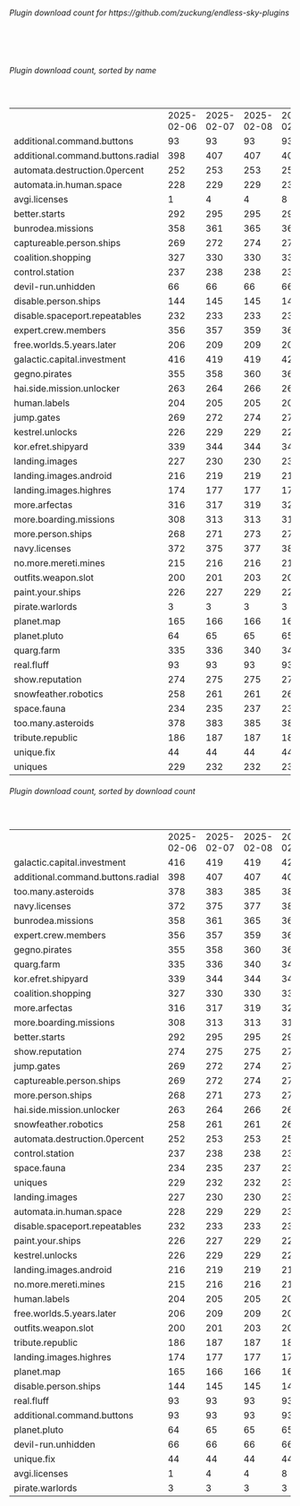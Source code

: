 <h6>Plugin download count for https://github.com/zuckung/endless-sky-plugins</h6><br>
<br>
<h6>Plugin download count, sorted by name</h6><sub><sup><br>
<table>
	<tr>
		<td></td>
		<td>2025-02-06</td>
		<td>2025-02-07</td>
		<td>2025-02-08</td>
		<td>2025-02-09</td>
		<td>2025-02-10</td>
		<td>2025-02-11</td>
		<td>2025-02-12</td>
		<td>today +</td>
	</tr>
	<tr>
		<td>additional.command.buttons</td>
		<td>93</td>
		<td>93</td>
		<td>93</td>
		<td>93</td>
		<td>93</td>
		<td>93</td>
		<td>93</td>
		<td></td>
	</tr>
	<tr>
		<td>additional.command.buttons.radial</td>
		<td>398</td>
		<td>407</td>
		<td>407</td>
		<td>407</td>
		<td>411</td>
		<td>418</td>
		<td>420</td>
		<td>+ 2</td>
	</tr>
	<tr>
		<td>automata.destruction.0percent</td>
		<td>252</td>
		<td>253</td>
		<td>253</td>
		<td>257</td>
		<td>259</td>
		<td>263</td>
		<td>263</td>
		<td></td>
	</tr>
	<tr>
		<td>automata.in.human.space</td>
		<td>228</td>
		<td>229</td>
		<td>229</td>
		<td>231</td>
		<td>237</td>
		<td>237</td>
		<td>237</td>
		<td></td>
	</tr>
	<tr>
		<td>avgi.licenses</td>
		<td>1</td>
		<td>4</td>
		<td>4</td>
		<td>8</td>
		<td>16</td>
		<td>16</td>
		<td>16</td>
		<td></td>
	</tr>
	<tr>
		<td>better.starts</td>
		<td>292</td>
		<td>295</td>
		<td>295</td>
		<td>295</td>
		<td>297</td>
		<td>297</td>
		<td>300</td>
		<td>+ 3</td>
	</tr>
	<tr>
		<td>bunrodea.missions</td>
		<td>358</td>
		<td>361</td>
		<td>365</td>
		<td>369</td>
		<td>375</td>
		<td>375</td>
		<td>375</td>
		<td></td>
	</tr>
	<tr>
		<td>captureable.person.ships</td>
		<td>269</td>
		<td>272</td>
		<td>274</td>
		<td>276</td>
		<td>280</td>
		<td>280</td>
		<td>280</td>
		<td></td>
	</tr>
	<tr>
		<td>coalition.shopping</td>
		<td>327</td>
		<td>330</td>
		<td>330</td>
		<td>330</td>
		<td>332</td>
		<td>332</td>
		<td>332</td>
		<td></td>
	</tr>
	<tr>
		<td>control.station</td>
		<td>237</td>
		<td>238</td>
		<td>238</td>
		<td>238</td>
		<td>239</td>
		<td>239</td>
		<td>239</td>
		<td></td>
	</tr>
	<tr>
		<td>devil-run.unhidden</td>
		<td>66</td>
		<td>66</td>
		<td>66</td>
		<td>66</td>
		<td>66</td>
		<td>66</td>
		<td>66</td>
		<td></td>
	</tr>
	<tr>
		<td>disable.person.ships</td>
		<td>144</td>
		<td>145</td>
		<td>145</td>
		<td>145</td>
		<td>146</td>
		<td>146</td>
		<td>146</td>
		<td></td>
	</tr>
	<tr>
		<td>disable.spaceport.repeatables</td>
		<td>232</td>
		<td>233</td>
		<td>233</td>
		<td>235</td>
		<td>236</td>
		<td>236</td>
		<td>236</td>
		<td></td>
	</tr>
	<tr>
		<td>expert.crew.members</td>
		<td>356</td>
		<td>357</td>
		<td>359</td>
		<td>363</td>
		<td>366</td>
		<td>366</td>
		<td>370</td>
		<td>+ 4</td>
	</tr>
	<tr>
		<td>free.worlds.5.years.later</td>
		<td>206</td>
		<td>209</td>
		<td>209</td>
		<td>209</td>
		<td>212</td>
		<td>212</td>
		<td>212</td>
		<td></td>
	</tr>
	<tr>
		<td>galactic.capital.investment</td>
		<td>416</td>
		<td>419</td>
		<td>419</td>
		<td>421</td>
		<td>424</td>
		<td>424</td>
		<td>424</td>
		<td></td>
	</tr>
	<tr>
		<td>gegno.pirates</td>
		<td>355</td>
		<td>358</td>
		<td>360</td>
		<td>362</td>
		<td>365</td>
		<td>365</td>
		<td>365</td>
		<td></td>
	</tr>
	<tr>
		<td>hai.side.mission.unlocker</td>
		<td>263</td>
		<td>264</td>
		<td>266</td>
		<td>266</td>
		<td>269</td>
		<td>269</td>
		<td>269</td>
		<td></td>
	</tr>
	<tr>
		<td>human.labels</td>
		<td>204</td>
		<td>205</td>
		<td>205</td>
		<td>207</td>
		<td>210</td>
		<td>212</td>
		<td>212</td>
		<td></td>
	</tr>
	<tr>
		<td>jump.gates</td>
		<td>269</td>
		<td>272</td>
		<td>274</td>
		<td>276</td>
		<td>281</td>
		<td>281</td>
		<td>281</td>
		<td></td>
	</tr>
	<tr>
		<td>kestrel.unlocks</td>
		<td>226</td>
		<td>229</td>
		<td>229</td>
		<td>229</td>
		<td>231</td>
		<td>231</td>
		<td>231</td>
		<td></td>
	</tr>
	<tr>
		<td>kor.efret.shipyard</td>
		<td>339</td>
		<td>344</td>
		<td>344</td>
		<td>344</td>
		<td>349</td>
		<td>349</td>
		<td>349</td>
		<td></td>
	</tr>
	<tr>
		<td>landing.images</td>
		<td>227</td>
		<td>230</td>
		<td>230</td>
		<td>230</td>
		<td>233</td>
		<td>233</td>
		<td>237</td>
		<td>+ 4</td>
	</tr>
	<tr>
		<td>landing.images.android</td>
		<td>216</td>
		<td>219</td>
		<td>219</td>
		<td>219</td>
		<td>220</td>
		<td>220</td>
		<td>222</td>
		<td>+ 2</td>
	</tr>
	<tr>
		<td>landing.images.highres</td>
		<td>174</td>
		<td>177</td>
		<td>177</td>
		<td>177</td>
		<td>178</td>
		<td>178</td>
		<td>180</td>
		<td>+ 2</td>
	</tr>
	<tr>
		<td>more.arfectas</td>
		<td>316</td>
		<td>317</td>
		<td>319</td>
		<td>323</td>
		<td>328</td>
		<td>328</td>
		<td>328</td>
		<td></td>
	</tr>
	<tr>
		<td>more.boarding.missions</td>
		<td>308</td>
		<td>313</td>
		<td>313</td>
		<td>315</td>
		<td>321</td>
		<td>321</td>
		<td>324</td>
		<td>+ 3</td>
	</tr>
	<tr>
		<td>more.person.ships</td>
		<td>268</td>
		<td>271</td>
		<td>273</td>
		<td>275</td>
		<td>278</td>
		<td>278</td>
		<td>278</td>
		<td></td>
	</tr>
	<tr>
		<td>navy.licenses</td>
		<td>372</td>
		<td>375</td>
		<td>377</td>
		<td>381</td>
		<td>386</td>
		<td>386</td>
		<td>386</td>
		<td></td>
	</tr>
	<tr>
		<td>no.more.mereti.mines</td>
		<td>215</td>
		<td>216</td>
		<td>216</td>
		<td>216</td>
		<td>219</td>
		<td>219</td>
		<td>219</td>
		<td></td>
	</tr>
	<tr>
		<td>outfits.weapon.slot</td>
		<td>200</td>
		<td>201</td>
		<td>203</td>
		<td>204</td>
		<td>205</td>
		<td>205</td>
		<td>205</td>
		<td></td>
	</tr>
	<tr>
		<td>paint.your.ships</td>
		<td>226</td>
		<td>227</td>
		<td>229</td>
		<td>229</td>
		<td>232</td>
		<td>232</td>
		<td>232</td>
		<td></td>
	</tr>
	<tr>
		<td>pirate.warlords</td>
		<td>3</td>
		<td>3</td>
		<td>3</td>
		<td>3</td>
		<td>3</td>
		<td>3</td>
		<td>3</td>
		<td></td>
	</tr>
	<tr>
		<td>planet.map</td>
		<td>165</td>
		<td>166</td>
		<td>166</td>
		<td>166</td>
		<td>167</td>
		<td>167</td>
		<td>167</td>
		<td></td>
	</tr>
	<tr>
		<td>planet.pluto</td>
		<td>64</td>
		<td>65</td>
		<td>65</td>
		<td>65</td>
		<td>68</td>
		<td>68</td>
		<td>68</td>
		<td></td>
	</tr>
	<tr>
		<td>quarg.farm</td>
		<td>335</td>
		<td>336</td>
		<td>340</td>
		<td>344</td>
		<td>349</td>
		<td>349</td>
		<td>349</td>
		<td></td>
	</tr>
	<tr>
		<td>real.fluff</td>
		<td>93</td>
		<td>93</td>
		<td>93</td>
		<td>93</td>
		<td>93</td>
		<td>93</td>
		<td>93</td>
		<td></td>
	</tr>
	<tr>
		<td>show.reputation</td>
		<td>274</td>
		<td>275</td>
		<td>275</td>
		<td>275</td>
		<td>282</td>
		<td>282</td>
		<td>282</td>
		<td></td>
	</tr>
	<tr>
		<td>snowfeather.robotics</td>
		<td>258</td>
		<td>261</td>
		<td>261</td>
		<td>263</td>
		<td>266</td>
		<td>266</td>
		<td>266</td>
		<td></td>
	</tr>
	<tr>
		<td>space.fauna</td>
		<td>234</td>
		<td>235</td>
		<td>237</td>
		<td>237</td>
		<td>238</td>
		<td>238</td>
		<td>238</td>
		<td></td>
	</tr>
	<tr>
		<td>too.many.asteroids</td>
		<td>378</td>
		<td>383</td>
		<td>385</td>
		<td>389</td>
		<td>392</td>
		<td>392</td>
		<td>392</td>
		<td></td>
	</tr>
	<tr>
		<td>tribute.republic</td>
		<td>186</td>
		<td>187</td>
		<td>187</td>
		<td>187</td>
		<td>188</td>
		<td>188</td>
		<td>188</td>
		<td></td>
	</tr>
	<tr>
		<td>unique.fix</td>
		<td>44</td>
		<td>44</td>
		<td>44</td>
		<td>44</td>
		<td>44</td>
		<td>44</td>
		<td>44</td>
		<td></td>
	</tr>
	<tr>
		<td>uniques</td>
		<td>229</td>
		<td>232</td>
		<td>232</td>
		<td>232</td>
		<td>237</td>
		<td>237</td>
		<td>237</td>
		<td></td>
	</tr>
</table>
</sub></sup>
<h6>Plugin download count, sorted by download count</h6><sub><sup><br>
<table>
	<tr>
		<td></td>
		<td>2025-02-06</td>
		<td>2025-02-07</td>
		<td>2025-02-08</td>
		<td>2025-02-09</td>
		<td>2025-02-10</td>
		<td>2025-02-11</td>
		<td>2025-02-12</td>
		<td>today +</td>
	</tr>
	<tr>
		<td>galactic.capital.investment</td>
		<td>416</td>
		<td>419</td>
		<td>419</td>
		<td>421</td>
		<td>424</td>
		<td>424</td>
		<td>424</td>
		<td></td>
	</tr>
	<tr>
		<td>additional.command.buttons.radial</td>
		<td>398</td>
		<td>407</td>
		<td>407</td>
		<td>407</td>
		<td>411</td>
		<td>418</td>
		<td>420</td>
		<td>+ 2</td>
	</tr>
	<tr>
		<td>too.many.asteroids</td>
		<td>378</td>
		<td>383</td>
		<td>385</td>
		<td>389</td>
		<td>392</td>
		<td>392</td>
		<td>392</td>
		<td></td>
	</tr>
	<tr>
		<td>navy.licenses</td>
		<td>372</td>
		<td>375</td>
		<td>377</td>
		<td>381</td>
		<td>386</td>
		<td>386</td>
		<td>386</td>
		<td></td>
	</tr>
	<tr>
		<td>bunrodea.missions</td>
		<td>358</td>
		<td>361</td>
		<td>365</td>
		<td>369</td>
		<td>375</td>
		<td>375</td>
		<td>375</td>
		<td></td>
	</tr>
	<tr>
		<td>expert.crew.members</td>
		<td>356</td>
		<td>357</td>
		<td>359</td>
		<td>363</td>
		<td>366</td>
		<td>366</td>
		<td>370</td>
		<td>+ 4</td>
	</tr>
	<tr>
		<td>gegno.pirates</td>
		<td>355</td>
		<td>358</td>
		<td>360</td>
		<td>362</td>
		<td>365</td>
		<td>365</td>
		<td>365</td>
		<td></td>
	</tr>
	<tr>
		<td>quarg.farm</td>
		<td>335</td>
		<td>336</td>
		<td>340</td>
		<td>344</td>
		<td>349</td>
		<td>349</td>
		<td>349</td>
		<td></td>
	</tr>
	<tr>
		<td>kor.efret.shipyard</td>
		<td>339</td>
		<td>344</td>
		<td>344</td>
		<td>344</td>
		<td>349</td>
		<td>349</td>
		<td>349</td>
		<td></td>
	</tr>
	<tr>
		<td>coalition.shopping</td>
		<td>327</td>
		<td>330</td>
		<td>330</td>
		<td>330</td>
		<td>332</td>
		<td>332</td>
		<td>332</td>
		<td></td>
	</tr>
	<tr>
		<td>more.arfectas</td>
		<td>316</td>
		<td>317</td>
		<td>319</td>
		<td>323</td>
		<td>328</td>
		<td>328</td>
		<td>328</td>
		<td></td>
	</tr>
	<tr>
		<td>more.boarding.missions</td>
		<td>308</td>
		<td>313</td>
		<td>313</td>
		<td>315</td>
		<td>321</td>
		<td>321</td>
		<td>324</td>
		<td>+ 3</td>
	</tr>
	<tr>
		<td>better.starts</td>
		<td>292</td>
		<td>295</td>
		<td>295</td>
		<td>295</td>
		<td>297</td>
		<td>297</td>
		<td>300</td>
		<td>+ 3</td>
	</tr>
	<tr>
		<td>show.reputation</td>
		<td>274</td>
		<td>275</td>
		<td>275</td>
		<td>275</td>
		<td>282</td>
		<td>282</td>
		<td>282</td>
		<td></td>
	</tr>
	<tr>
		<td>jump.gates</td>
		<td>269</td>
		<td>272</td>
		<td>274</td>
		<td>276</td>
		<td>281</td>
		<td>281</td>
		<td>281</td>
		<td></td>
	</tr>
	<tr>
		<td>captureable.person.ships</td>
		<td>269</td>
		<td>272</td>
		<td>274</td>
		<td>276</td>
		<td>280</td>
		<td>280</td>
		<td>280</td>
		<td></td>
	</tr>
	<tr>
		<td>more.person.ships</td>
		<td>268</td>
		<td>271</td>
		<td>273</td>
		<td>275</td>
		<td>278</td>
		<td>278</td>
		<td>278</td>
		<td></td>
	</tr>
	<tr>
		<td>hai.side.mission.unlocker</td>
		<td>263</td>
		<td>264</td>
		<td>266</td>
		<td>266</td>
		<td>269</td>
		<td>269</td>
		<td>269</td>
		<td></td>
	</tr>
	<tr>
		<td>snowfeather.robotics</td>
		<td>258</td>
		<td>261</td>
		<td>261</td>
		<td>263</td>
		<td>266</td>
		<td>266</td>
		<td>266</td>
		<td></td>
	</tr>
	<tr>
		<td>automata.destruction.0percent</td>
		<td>252</td>
		<td>253</td>
		<td>253</td>
		<td>257</td>
		<td>259</td>
		<td>263</td>
		<td>263</td>
		<td></td>
	</tr>
	<tr>
		<td>control.station</td>
		<td>237</td>
		<td>238</td>
		<td>238</td>
		<td>238</td>
		<td>239</td>
		<td>239</td>
		<td>239</td>
		<td></td>
	</tr>
	<tr>
		<td>space.fauna</td>
		<td>234</td>
		<td>235</td>
		<td>237</td>
		<td>237</td>
		<td>238</td>
		<td>238</td>
		<td>238</td>
		<td></td>
	</tr>
	<tr>
		<td>uniques</td>
		<td>229</td>
		<td>232</td>
		<td>232</td>
		<td>232</td>
		<td>237</td>
		<td>237</td>
		<td>237</td>
		<td></td>
	</tr>
	<tr>
		<td>landing.images</td>
		<td>227</td>
		<td>230</td>
		<td>230</td>
		<td>230</td>
		<td>233</td>
		<td>233</td>
		<td>237</td>
		<td>+ 4</td>
	</tr>
	<tr>
		<td>automata.in.human.space</td>
		<td>228</td>
		<td>229</td>
		<td>229</td>
		<td>231</td>
		<td>237</td>
		<td>237</td>
		<td>237</td>
		<td></td>
	</tr>
	<tr>
		<td>disable.spaceport.repeatables</td>
		<td>232</td>
		<td>233</td>
		<td>233</td>
		<td>235</td>
		<td>236</td>
		<td>236</td>
		<td>236</td>
		<td></td>
	</tr>
	<tr>
		<td>paint.your.ships</td>
		<td>226</td>
		<td>227</td>
		<td>229</td>
		<td>229</td>
		<td>232</td>
		<td>232</td>
		<td>232</td>
		<td></td>
	</tr>
	<tr>
		<td>kestrel.unlocks</td>
		<td>226</td>
		<td>229</td>
		<td>229</td>
		<td>229</td>
		<td>231</td>
		<td>231</td>
		<td>231</td>
		<td></td>
	</tr>
	<tr>
		<td>landing.images.android</td>
		<td>216</td>
		<td>219</td>
		<td>219</td>
		<td>219</td>
		<td>220</td>
		<td>220</td>
		<td>222</td>
		<td>+ 2</td>
	</tr>
	<tr>
		<td>no.more.mereti.mines</td>
		<td>215</td>
		<td>216</td>
		<td>216</td>
		<td>216</td>
		<td>219</td>
		<td>219</td>
		<td>219</td>
		<td></td>
	</tr>
	<tr>
		<td>human.labels</td>
		<td>204</td>
		<td>205</td>
		<td>205</td>
		<td>207</td>
		<td>210</td>
		<td>212</td>
		<td>212</td>
		<td></td>
	</tr>
	<tr>
		<td>free.worlds.5.years.later</td>
		<td>206</td>
		<td>209</td>
		<td>209</td>
		<td>209</td>
		<td>212</td>
		<td>212</td>
		<td>212</td>
		<td></td>
	</tr>
	<tr>
		<td>outfits.weapon.slot</td>
		<td>200</td>
		<td>201</td>
		<td>203</td>
		<td>204</td>
		<td>205</td>
		<td>205</td>
		<td>205</td>
		<td></td>
	</tr>
	<tr>
		<td>tribute.republic</td>
		<td>186</td>
		<td>187</td>
		<td>187</td>
		<td>187</td>
		<td>188</td>
		<td>188</td>
		<td>188</td>
		<td></td>
	</tr>
	<tr>
		<td>landing.images.highres</td>
		<td>174</td>
		<td>177</td>
		<td>177</td>
		<td>177</td>
		<td>178</td>
		<td>178</td>
		<td>180</td>
		<td>+ 2</td>
	</tr>
	<tr>
		<td>planet.map</td>
		<td>165</td>
		<td>166</td>
		<td>166</td>
		<td>166</td>
		<td>167</td>
		<td>167</td>
		<td>167</td>
		<td></td>
	</tr>
	<tr>
		<td>disable.person.ships</td>
		<td>144</td>
		<td>145</td>
		<td>145</td>
		<td>145</td>
		<td>146</td>
		<td>146</td>
		<td>146</td>
		<td></td>
	</tr>
	<tr>
		<td>real.fluff</td>
		<td>93</td>
		<td>93</td>
		<td>93</td>
		<td>93</td>
		<td>93</td>
		<td>93</td>
		<td>93</td>
		<td></td>
	</tr>
	<tr>
		<td>additional.command.buttons</td>
		<td>93</td>
		<td>93</td>
		<td>93</td>
		<td>93</td>
		<td>93</td>
		<td>93</td>
		<td>93</td>
		<td></td>
	</tr>
	<tr>
		<td>planet.pluto</td>
		<td>64</td>
		<td>65</td>
		<td>65</td>
		<td>65</td>
		<td>68</td>
		<td>68</td>
		<td>68</td>
		<td></td>
	</tr>
	<tr>
		<td>devil-run.unhidden</td>
		<td>66</td>
		<td>66</td>
		<td>66</td>
		<td>66</td>
		<td>66</td>
		<td>66</td>
		<td>66</td>
		<td></td>
	</tr>
	<tr>
		<td>unique.fix</td>
		<td>44</td>
		<td>44</td>
		<td>44</td>
		<td>44</td>
		<td>44</td>
		<td>44</td>
		<td>44</td>
		<td></td>
	</tr>
	<tr>
		<td>avgi.licenses</td>
		<td>1</td>
		<td>4</td>
		<td>4</td>
		<td>8</td>
		<td>16</td>
		<td>16</td>
		<td>16</td>
		<td></td>
	</tr>
	<tr>
		<td>pirate.warlords</td>
		<td>3</td>
		<td>3</td>
		<td>3</td>
		<td>3</td>
		<td>3</td>
		<td>3</td>
		<td>3</td>
		<td></td>
	</tr>
</table>
</sub></sup>
